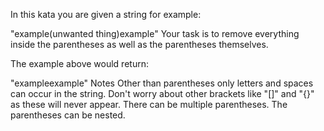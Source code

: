 In this kata you are given a string for example:

"example(unwanted thing)example"
Your task is to remove everything inside the parentheses as well as the parentheses themselves.

The example above would return:

"exampleexample"
Notes
Other than parentheses only letters and spaces can occur in the string. Don't worry about other brackets like "[]" and "{}" as these will never appear.
There can be multiple parentheses.
The parentheses can be nested.
